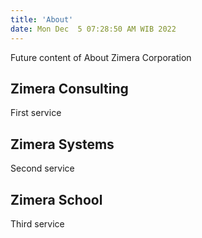 ```yaml
---
title: 'About'
date: Mon Dec  5 07:28:50 AM WIB 2022
---
```


Future content of About Zimera Corporation

## Zimera Consulting

First service

## Zimera Systems

Second service

## Zimera School

Third service
